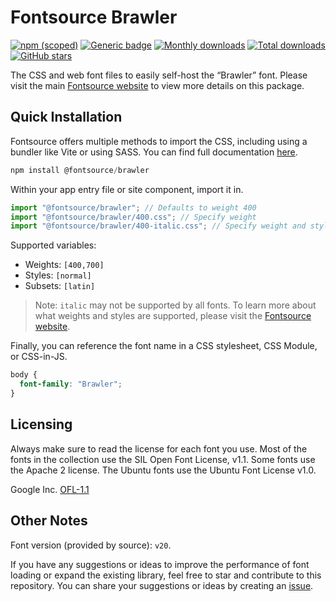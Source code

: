 # Fontsource Brawler

[![npm (scoped)](https://img.shields.io/npm/v/@fontsource/brawler?color=brightgreen)](https://www.npmjs.com/package/@fontsource/brawler) [![Generic badge](https://img.shields.io/badge/fontsource-passing-brightgreen)](https://github.com/fontsource/fontsource) [![Monthly downloads](https://badgen.net/npm/dm/@fontsource/brawler)](https://github.com/fontsource/fontsource) [![Total downloads](https://badgen.net/npm/dt/@fontsource/brawler)](https://github.com/fontsource/fontsource) [![GitHub stars](https://img.shields.io/github/stars/fontsource/fontsource.svg?style=social&label=Star)](https://github.com/fontsource/fontsource/stargazers)

The CSS and web font files to easily self-host the “Brawler” font. Please visit the main [Fontsource website](https://fontsource.org/fonts/brawler) to view more details on this package.

## Quick Installation

Fontsource offers multiple methods to import the CSS, including using a bundler like Vite or using SASS. You can find full documentation [here](https://fontsource.org/docs/getting-started/introduction).

```javascript
npm install @fontsource/brawler
```

Within your app entry file or site component, import it in.

```javascript
import "@fontsource/brawler"; // Defaults to weight 400
import "@fontsource/brawler/400.css"; // Specify weight
import "@fontsource/brawler/400-italic.css"; // Specify weight and style
```

Supported variables:
- Weights: `[400,700]`
- Styles: `[normal]`
- Subsets: `[latin]`

> Note: `italic` may not be supported by all fonts. To learn more about what weights and styles are supported, please visit the [Fontsource website](https://fontsource.org/fonts/brawler).

Finally, you can reference the font name in a CSS stylesheet, CSS Module, or CSS-in-JS.

```css
body {
  font-family: "Brawler";
}
```

## Licensing
Always make sure to read the license for each font you use. Most of the fonts in the collection use the SIL Open Font License, v1.1. Some fonts use the Apache 2 license. The Ubuntu fonts use the Ubuntu Font License v1.0.

Google Inc.
[OFL-1.1](http://scripts.sil.org/OFL)

## Other Notes
Font version (provided by source): `v20`.

If you have any suggestions or ideas to improve the performance of font loading or expand the existing library, feel free to star and contribute to this repository. You can share your suggestions or ideas by creating an [issue](https://github.com/fontsource/fontsource/issues).